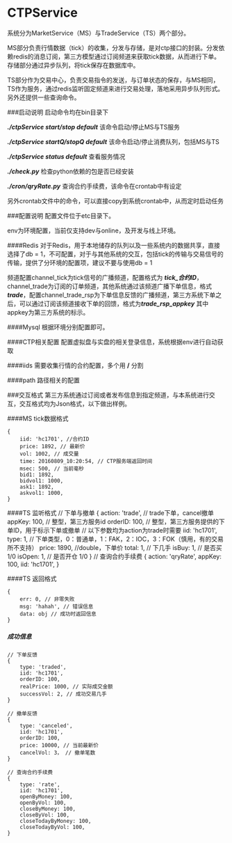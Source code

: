 # CTPService

系统分为MarketService（MS）与TradeService（TS）两个部分。

MS部分负责行情数据（tick）的收集，分发与存储，是对ctp接口的封装。分发依赖redis的消息订阅，第三方模型通过订阅频道来获取tick数据，从而进行下单。存储部分通过异步队列，将tick保存在数据库中。

TS部分作为交易中心，负责交易指令的发送，与订单状态的保存，与MS相同，TS作为服务，通过redis监听固定频道来进行交易处理，落地采用异步队列形式。另外还提供一些查询命令。

###启动说明
启动命令均在bin目录下

***./ctpService start/stop default*** 该命令启动/停止MS与TS服务

***./ctpService startQ/stopQ default*** 该命令启动/停止消费队列，包括MS与TS

***./ctpService status default*** 查看服务情况

***./check.py*** 检查python依赖的包是否已经安装

***./cron/qryRate.py*** 查询合约手续费，该命令在crontab中有设定

另外crontab文件中的命令，可以直接copy到系统crontab中，从而定时启动任务

###配置说明
配置文件位于etc目录下。

env为环境配置，当前仅支持dev与online，及开发与线上环境。

####Redis
对于Redis，用于本地储存的队列以及一些系统内的数据共享，直接选择了db = 1，不可配置，对于与其他系统的交互，包括tick的传输与交易信号的传输，提供了分环境的配置项，建议不要与使用db = 1

频道配置channel_tick为tick信号的广播频道，配置格式为 ***tick_合约ID***，channel_trade为订阅的订单频道，其他系统通过该频道广播下单信息，格式 ***trade***，配置channel_trade_rsp为下单信息反馈的广播频道，第三方系统下单之后，可以通过订阅该频道接收下单的回馈，格式为***trade_rsp_appkey*** 其中appkey为第三方系统的标示。

####Mysql
根据环境分别配置即可。

####CTP相关配置
配置虚拟盘与实盘的相关登录信息，系统根据env进行自动获取

####iids
需要收集行情的合约配置，多个用 **/** 分割

####path
路径相关的配置


###交互格式
第三方系统通过订阅或者发布信息到指定频道，与本系统进行交互，交互格式均为Json格式，以下做出样例。

####MS tick数据格式

    {
        iid: 'hc1701', //合约ID
        price: 1892, // 最新价
        vol: 1002, // 成交量
        time: 20160809_10:20:54, // CTP服务端返回时间
        msec: 500, // 当前毫秒
        bid1: 1892,
        bidvol1: 1000,
        ask1: 1892,
        askvol1: 1000,
    }

####TS 监听格式
    // 下单与撤单
    {
        action: 'trade', // trade下单，cancel撤单
        appKey: 100, // 整型，第三方服务id
        orderID: 100, // 整型，第三方服务提供的下单ID，用于标示下单或撤单
        // 以下参数均为action为trade时需要
        iid: 'hc1701',
        type: 1, // 下单类型，0：普通单，1：FAK，2：IOC，3：FOK（慎用，有的交易所不支持）
        price: 1890, //double，下单价
        total: 1, // 下几手
        isBuy: 1, // 是否买 1/0
        isOpen: 1, // 是否开仓 1/0
    }
    // 查询合约手续费
    {
        action: 'qryRate',
        appKey: 100,
        iid: 'hc1701',
    }

####TS 返回格式

    {
        err: 0, // 非零失败
        msg: 'hahah', // 错误信息
        data: obj // 成功时返回信息
    }

##### 成功信息

    // 下单反馈
    {
        type: 'traded',
        iid: 'hc1701',
        orderID: 100,
        realPrice: 1000, // 实际成交金额
        successVol: 2, // 成功交易几手
    }

    // 撤单反馈
    {
        type: 'canceled',
        iid: 'hc1701',
        orderID: 100,
        price: 10000, // 当前最新价
        cancelVol: 3， // 撤单笔数
    }

    // 查询合约手续费
    {
        type: 'rate',
        iid: 'hc1701',
        openByMoney: 100,
        openByVol: 100,
        closeByMoney: 100,
        closeByVol: 100,
        closeTodayByMoney: 100,
        closeTodayByVol: 100,
    }

